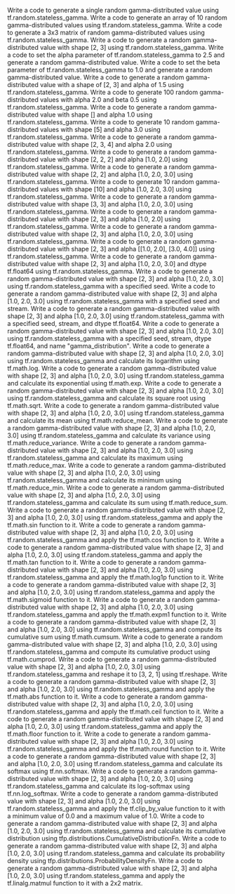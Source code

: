 Write a code to generate a single random gamma-distributed value using tf.random.stateless_gamma.
Write a code to generate an array of 10 random gamma-distributed values using tf.random.stateless_gamma.
Write a code to generate a 3x3 matrix of random gamma-distributed values using tf.random.stateless_gamma.
Write a code to generate a random gamma-distributed value with shape [2, 3] using tf.random.stateless_gamma.
Write a code to set the alpha parameter of tf.random.stateless_gamma to 2.5 and generate a random gamma-distributed value.
Write a code to set the beta parameter of tf.random.stateless_gamma to 1.0 and generate a random gamma-distributed value.
Write a code to generate a random gamma-distributed value with a shape of [2, 3] and alpha of 1.5 using tf.random.stateless_gamma.
Write a code to generate 100 random gamma-distributed values with alpha 2.0 and beta 0.5 using tf.random.stateless_gamma.
Write a code to generate a random gamma-distributed value with shape [] and alpha 1.0 using tf.random.stateless_gamma.
Write a code to generate 10 random gamma-distributed values with shape [5] and alpha 3.0 using tf.random.stateless_gamma.
Write a code to generate a random gamma-distributed value with shape [2, 3, 4] and alpha 2.0 using tf.random.stateless_gamma.
Write a code to generate a random gamma-distributed value with shape [2, 2, 2] and alpha [1.0, 2.0] using tf.random.stateless_gamma.
Write a code to generate a random gamma-distributed value with shape [2, 2] and alpha [1.0, 2.0, 3.0] using tf.random.stateless_gamma.
Write a code to generate 10 random gamma-distributed values with shape [10] and alpha [1.0, 2.0, 3.0] using tf.random.stateless_gamma.
Write a code to generate a random gamma-distributed value with shape [3, 3] and alpha [1.0, 2.0, 3.0] using tf.random.stateless_gamma.
Write a code to generate a random gamma-distributed value with shape [2, 3] and alpha [1.0, 2.0] using tf.random.stateless_gamma.
Write a code to generate a random gamma-distributed value with shape [2, 3] and alpha [1.0, 2.0, 3.0] using tf.random.stateless_gamma.
Write a code to generate a random gamma-distributed value with shape [2, 3] and alpha [[1.0, 2.0], [3.0, 4.0]] using tf.random.stateless_gamma.
Write a code to generate a random gamma-distributed value with shape [2, 3] and alpha [1.0, 2.0, 3.0] and dtype tf.float64 using tf.random.stateless_gamma.
Write a code to generate a random gamma-distributed value with shape [2, 3] and alpha [1.0, 2.0, 3.0] using tf.random.stateless_gamma with a specified seed.
Write a code to generate a random gamma-distributed value with shape [2, 3] and alpha [1.0, 2.0, 3.0] using tf.random.stateless_gamma with a specified seed and stream.
Write a code to generate a random gamma-distributed value with shape [2, 3] and alpha [1.0, 2.0, 3.0] using tf.random.stateless_gamma with a specified seed, stream, and dtype tf.float64.
Write a code to generate a random gamma-distributed value with shape [2, 3] and alpha [1.0, 2.0, 3.0] using tf.random.stateless_gamma with a specified seed, stream, dtype tf.float64, and name "gamma_distribution".
Write a code to generate a random gamma-distributed value with shape [2, 3] and alpha [1.0, 2.0, 3.0] using tf.random.stateless_gamma and calculate its logarithm using tf.math.log.
Write a code to generate a random gamma-distributed value with shape [2, 3] and alpha [1.0, 2.0, 3.0] using tf.random.stateless_gamma and calculate its exponential using tf.math.exp.
Write a code to generate a random gamma-distributed value with shape [2, 3] and alpha [1.0, 2.0, 3.0] using tf.random.stateless_gamma and calculate its square root using tf.math.sqrt.
Write a code to generate a random gamma-distributed value with shape [2, 3] and alpha [1.0, 2.0, 3.0] using tf.random.stateless_gamma and calculate its mean using tf.math.reduce_mean.
Write a code to generate a random gamma-distributed value with shape [2, 3] and alpha [1.0, 2.0, 3.0] using tf.random.stateless_gamma and calculate its variance using tf.math.reduce_variance.
Write a code to generate a random gamma-distributed value with shape [2, 3] and alpha [1.0, 2.0, 3.0] using tf.random.stateless_gamma and calculate its maximum using tf.math.reduce_max.
Write a code to generate a random gamma-distributed value with shape [2, 3] and alpha [1.0, 2.0, 3.0] using tf.random.stateless_gamma and calculate its minimum using tf.math.reduce_min.
Write a code to generate a random gamma-distributed value with shape [2, 3] and alpha [1.0, 2.0, 3.0] using tf.random.stateless_gamma and calculate its sum using tf.math.reduce_sum.
Write a code to generate a random gamma-distributed value with shape [2, 3] and alpha [1.0, 2.0, 3.0] using tf.random.stateless_gamma and apply the tf.math.sin function to it.
Write a code to generate a random gamma-distributed value with shape [2, 3] and alpha [1.0, 2.0, 3.0] using tf.random.stateless_gamma and apply the tf.math.cos function to it.
Write a code to generate a random gamma-distributed value with shape [2, 3] and alpha [1.0, 2.0, 3.0] using tf.random.stateless_gamma and apply the tf.math.tan function to it.
Write a code to generate a random gamma-distributed value with shape [2, 3] and alpha [1.0, 2.0, 3.0] using tf.random.stateless_gamma and apply the tf.math.log1p function to it.
Write a code to generate a random gamma-distributed value with shape [2, 3] and alpha [1.0, 2.0, 3.0] using tf.random.stateless_gamma and apply the tf.math.sigmoid function to it.
Write a code to generate a random gamma-distributed value with shape [2, 3] and alpha [1.0, 2.0, 3.0] using tf.random.stateless_gamma and apply the tf.math.expm1 function to it.
Write a code to generate a random gamma-distributed value with shape [2, 3] and alpha [1.0, 2.0, 3.0] using tf.random.stateless_gamma and compute its cumulative sum using tf.math.cumsum.
Write a code to generate a random gamma-distributed value with shape [2, 3] and alpha [1.0, 2.0, 3.0] using tf.random.stateless_gamma and compute its cumulative product using tf.math.cumprod.
Write a code to generate a random gamma-distributed value with shape [2, 3] and alpha [1.0, 2.0, 3.0] using tf.random.stateless_gamma and reshape it to [3, 2, 1] using tf.reshape.
Write a code to generate a random gamma-distributed value with shape [2, 3] and alpha [1.0, 2.0, 3.0] using tf.random.stateless_gamma and apply the tf.math.abs function to it.
Write a code to generate a random gamma-distributed value with shape [2, 3] and alpha [1.0, 2.0, 3.0] using tf.random.stateless_gamma and apply the tf.math.ceil function to it.
Write a code to generate a random gamma-distributed value with shape [2, 3] and alpha [1.0, 2.0, 3.0] using tf.random.stateless_gamma and apply the tf.math.floor function to it.
Write a code to generate a random gamma-distributed value with shape [2, 3] and alpha [1.0, 2.0, 3.0] using tf.random.stateless_gamma and apply the tf.math.round function to it.
Write a code to generate a random gamma-distributed value with shape [2, 3] and alpha [1.0, 2.0, 3.0] using tf.random.stateless_gamma and calculate its softmax using tf.nn.softmax.
Write a code to generate a random gamma-distributed value with shape [2, 3] and alpha [1.0, 2.0, 3.0] using tf.random.stateless_gamma and calculate its log-softmax using tf.nn.log_softmax.
Write a code to generate a random gamma-distributed value with shape [2, 3] and alpha [1.0, 2.0, 3.0] using tf.random.stateless_gamma and apply the tf.clip_by_value function to it with a minimum value of 0.0 and a maximum value of 1.0.
Write a code to generate a random gamma-distributed value with shape [2, 3] and alpha [1.0, 2.0, 3.0] using tf.random.stateless_gamma and calculate its cumulative distribution using tfp.distributions.CumulativeDistributionFn.
Write a code to generate a random gamma-distributed value with shape [2, 3] and alpha [1.0, 2.0, 3.0] using tf.random.stateless_gamma and calculate its probability density using tfp.distributions.ProbabilityDensityFn.
Write a code to generate a random gamma-distributed value with shape [2, 3] and alpha [1.0, 2.0, 3.0] using tf.random.stateless_gamma and apply the tf.linalg.matmul function to it with a 2x2 matrix.